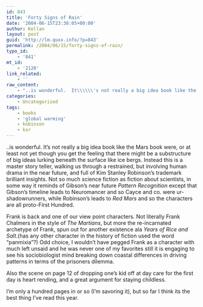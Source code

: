 ```yaml
---
id: 843
title: 'Forty Signs of Rain'
date: '2004-06-15T23:38:05+00:00'
author: Kellan
layout: post
guid: 'http://lm.quxx.info/?p=843'
permalink: /2004/06/15/forty-signs-of-rain/
typo_id:
    - '841'
mt_id:
    - '2120'
link_related:
    - ''
raw_content:
    - "..is wonderful.  It\\\\\\'s not really a big idea book like the Mars book were, or at least not yet though you get the feeling that there might be a substructure of big ideas lurking beneath the surface like ice bergs.  Instead this is a master story teller, walking us through a restrained, but involving human drama in the near future, and full of Kim Stanley Robinson\\\\\\'s trademark brilliant insights.  Not so much science fiction as fiction about scientists, in some way it reminds of Gibson\\\\\\'s near future <cite>Pattern Recognition</cite> except that Gibson\\\\\\'s timeline leads to Neuromancer and so Cayce and co. were ur-shadowrunners, while Robinson\\\\\\'s leads to <cite>Red Mars</cite> and so the characters are all proto-First Hundred.\r\n\r\nFrank is back and one of our view point characters.  Not literally Frank Chalmers in the style of <cite>The Martians</cite>, but more the re-incarnated archetype of Frank, spun out for another existence ala <cite>Years of Rice and Salt</cite>.(has any other character in the history of fiction used the word \\\\\\\"panmixia\\\\\\\"?)  Odd choice, I wouldn\\\\\\'t have pegged Frank as a character with much left unsaid and he was never one of my favorites still it is engaging to see his sociobiologist mind breaking down coastal differences in driving patterns in terms of the prisoners dilemma.\r\n\r\nAlso the scene on page 12 of dropping one\\\\\\'s kid off at day care for the first day is heart rending, and a great argument for staying childless.\r\n\r\nI\\\\\\'m only a hundred pages in or so (I\\\\\\'m savoring it), but so far I think its the best thing I\\\\\\'ve read this year."
categories:
    - Uncategorized
tags:
    - books
    - 'global warming'
    - kobinson
    - ksr
---
```


..is wonderful. It’s not really a big idea book like the Mars book were, or at least not yet though you get the feeling that there might be a substructure of big ideas lurking beneath the surface like ice bergs. Instead this is a master story teller, walking us through a restrained, but involving human drama in the near future, and full of Kim Stanley Robinson’s trademark brilliant insights. Not so much science fiction as fiction about scientists, in some way it reminds of Gibson’s near future <cite>Pattern Recognition</cite> except that Gibson’s timeline leads to Neuromancer and so Cayce and co. were ur-shadowrunners, while Robinson’s leads to <cite>Red Mars</cite> and so the characters are all proto-First Hundred.

Frank is back and one of our view point characters. Not literally Frank Chalmers in the style of <cite>The Martians</cite>, but more the re-incarnated archetype of Frank, spun out for another existence ala <cite>Years of Rice and Salt</cite>.(has any other character in the history of fiction used the word “panmixia”?) Odd choice, I wouldn’t have pegged Frank as a character with much left unsaid and he was never one of my favorites still it is engaging to see his sociobiologist mind breaking down coastal differences in driving patterns in terms of the prisoners dilemma.

Also the scene on page 12 of dropping one’s kid off at day care for the first day is heart rending, and a great argument for staying childless.

I’m only a hundred pages in or so (I’m savoring it), but so far I think its the best thing I’ve read this year.